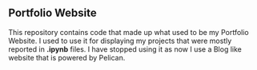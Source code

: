 ## Portfolio Website
This repository contains code that made up what used to be my Portfolio Website. I used to use it for displaying my projects that were mostly reported in **.ipynb** files. I have stopped using it as now I use a Blog like website that is powered by Pelican. 
